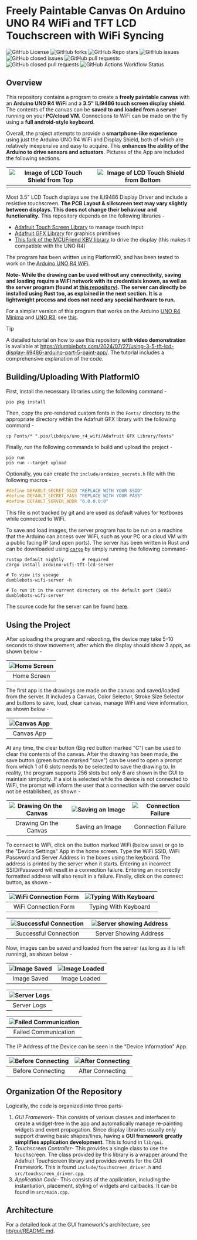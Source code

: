 # Freely Paintable Canvas On Arduino UNO R4 WiFi and TFT LCD Touchscreen with WiFi Syncing

![GitHub License](https://img.shields.io/github/license/Aditya-A-garwal/Arduino-WiFi-TFT-LCD-Canvas-App)
![GitHub forks](https://img.shields.io/github/forks/Aditya-A-garwal/Arduino-WiFi-TFT-LCD-Canvas-App?style=flat-square&color=blue)
![GitHub Repo stars](https://img.shields.io/github/stars/Aditya-A-garwal/Arduino-WiFi-TFT-LCD-Canvas-App?style=flat-square&color=blue)
![GitHub issues](https://img.shields.io/github/issues-raw/Aditya-A-garwal/Arduino-WiFi-TFT-LCD-Canvas-App?style=flat-square&color=indianred)
![GitHub closed issues](https://img.shields.io/github/issues-closed-raw/Aditya-A-garwal/Arduino-WiFi-TFT-LCD-Canvas-App?style=flat-square)
![GitHub pull requests](https://img.shields.io/github/issues-pr/Aditya-A-garwal/Arduino-WiFi-TFT-LCD-Canvas-App?style=flat-square&color=indianred)
![GitHub closed pull requests](https://img.shields.io/github/issues-pr-closed/Aditya-A-garwal/Arduino-WiFi-TFT-LCD-Canvas-App?style=flat-square)
![GitHub Actions Workflow Status](https://img.shields.io/github/actions/workflow/status/Aditya-A-garwal/Arduino-WiFi-TFT-LCD-Canvas-App/build.yml?style=flat-square)

## Overview

This repository contains a program to create a **freely paintable canvas** with an **Arduino UNO R4 WiFi** and a **3.5" ILI9486 touch screen display shield**. The contents of the canvas can be **saved to and loaded from a server** running on your **PC/cloud VM**. Connections to WiFi can be made on the fly using a **full android-style keyboard**.

Overall, the project attempts to provide a **smartphone-like experience** using just the Arduino UNO R4 WiFi and Display Shield, both of which are relatively inexpensive and easy to acquire. This **enhances the ability of the Arduino to drive sensors and actuators**. Pictures of the App are included the following sections.
<!--! ADD LINK TO YOUTUBE VIDEO -->

|![Image of LCD Touch Shield from Top](readme-images/LCD_top.png)|![Image of LCD Touch Shield from Bottom](readme-images/LCD_bottom.png)|
|:-:|:-:|
|||

Most 3.5" LCD Touch displays use the ILI9486 Display Driver and include a resistive touchscreen. **The PCB Layout & silkscreen text may vary slightly between displays. This does not change their behaviour and functionality.** This repository depends on the following libraries -

- [Adafruit Touch Screen Library](https://github.com/adafruit/Adafruit_TouchScreen) to manage touch input
- [Adafruit GFX Library](https://github.com/adafruit/Adafruit-GFX-Library/tree/master) for graphics primitives
- [This fork of the MCUFriend KBV library](https://github.com/slviajero/MCUFRIEND_kbv) to drive the display (this makes it compatible with the UNO R4)

The program has been written using PlatformIO, and has been tested to work on the [Arduino UNO R4 WiFi](https://docs.arduino.cc/hardware/uno-r4-wifi/).

**Note- While the drawing can be used without any connectivity, saving and loading require a WiFi network with its credentials known, as well as the server program (found at [this repository](https://github.com/Aditya-A-garwal/Arduino-WiFi-TFT-LCD-Canvas-Server)). The server can directly be installed using Rust too, as explained in the next section. It is a lightweight process and does not need any special hardware to run.**

For a simpler version of this program that works on the Arduino [UNO R4 Minima](https://docs.arduino.cc/hardware/uno-r4-minima/) and [UNO R3](https://docs.arduino.cc/hardware/uno-rev3/), see [this](https://github.com/Aditya-A-garwal/Arduino-TFT-LCD-3-5-Canvas-Paint).

> [!TIP]
> A detailed tutorial on how to use this repository **with video demonstration** is available at https://dumblebots.com/2024/07/27/using-3-5-tft-lcd-display-ili9486-arduino-part-5-paint-app/. The tutorial includes a comprehensive explanation of the code.

## Building/Uploading With PlatformIO

First, install the necessary libraries using the following command -

```shell
pio pkg install
```

Then, copy the pre-rendered custom fonts in the `Fonts/` directory to the appropriate directory within the Adafruit GFX library with the following command -

```shell
cp Fonts/* ".pio/libdeps/uno_r4_wifi/Adafruit GFX Library/Fonts"
```

Finally, run the following commands to build and upload the project -

```shell
pio run
pio run --target upload
```

Optionally, you can create the `include/arduino_secrets.h` file with the following macros -

```cpp
#define DEFAULT_SECRET_SSID "REPLACE WITH YOUR SSID"
#define DEFAULT_SECRET_PASS "REPLACE WITH YOUR PASS"
#define DEFAULT_SERVER_ADDR "0.0.0.0:0"
```

This file is not tracked by git and are used as default values for textboxes while connected to WiFi.

To save and load images, the server program has to be run on a machine that the Arduino can access over WiFi, such as your PC or a cloud VM with a public facing IP (and open ports). The server has been written in Rust and can be downloaded using [`cargo`](https://crates.io/) by simply running the following command-

```shell
rustup default nightly       # required
cargo install arduino-wifi-tft-lcd-server

# To view its useage
dumblebots-wifi-server -h

# To run it in the current directory on the default port (5005)
dumblebots-wifi-server
```

The source code for the server can be found [here](https://github.com/Aditya-A-garwal/Arduino-WiFi-TFT-LCD-Canvas-Server).

## Using the Project

After uploading the program and rebooting, the device may take 5-10 seconds to show movement, after which the display should show 3 apps, as shown below -

<div align="center">

|![Home Screen](/readme-images/1.jpg)|
|:-:|
|Home Screen|

</div>

The first app is the drawings are made on the canvas and saved/loaded from the server. It includes a Canvas, Color Selector, Stroke Size Selector and buttons to save, load, clear canvas, manage WiFi and view information, as shown below -

<div align="center">

|![Canvas App](/readme-images/2.jpg)|
|:-:|
|Canvas App|

</div>

At any time, the clear button (Big red button marked "C") can be used to clear the contents of the canvas. After the drawing has been made, the save button (green button marked "save") can be used to open a prompt from which 1 of 6 slots needs to be selected to save the drawing to. In reality, the program supports 256 slots but only 6 are shown in the GUI to maintain simplicity. If a slot is selected while the device is not connected to WiFi, the prompt will inform the user that a connection with the server could not be established, as shown -

<div align="center">
<table>
        <thead>
            <tr>
                <th width="31%"><img src="readme-images/3.jpg" alt="Drawing On the Canvas"></th>
                <th width="31%"><img src="readme-images/4.gif" alt="Saving an Image"></th>
                <th width="31%"><img src="readme-images/5.jpg" alt="Connection Failure"></th>
            </tr>
        </thead>
        <tbody>
            <tr>
                <td align="center">Drawing On the Canvas</td>
                <td align="center">Saving an Image</td>
                <td align="center">Connection Failure</td>
            </tr>
        </tbody>
    </table>
</div>

To connect to WiFi, click on the button marked WiFi (below save) or go to the "Device Settings" App in the home screen. Type the WiFi SSID, WiFi Password and Server Address in the boxes using the keyboard. The address is printed by the server when it starts. Entering an incorrect SSID/Password will result in a connection failure. Entering an incorrectly formatted address will also result in a failure. Finally, click on the connect button, as shown -

<div align="center" style="">
    <table>
        <thead>
            <tr>
                <th width="50%" ><img src="readme-images/6.jpg" alt="WiFi Connection Form"></th>
                <th width="50%" ><img src="readme-images/7.gif" alt="Typing With Keyboard"></th>
            </tr>
        </thead>
        <tbody>
            <tr>
                <td align="center">WiFi Connection Form</td>
                <td align="center">Typing With Keyboard</td>
            </tr>
        </tbody>
    </table>
    <table>
        <thead>
            <tr>
                <th width="50%" ><img src="readme-images/8.jpg" alt="Successful Connection"></th>
                <th width="50%" ><img src="readme-images/9.png" alt="Server showing Address"></th>
            </tr>
        </thead>
        <tbody>
            <tr>
                <td align="center">Successful Connection</td>
                <td align="center">Server Showing Address</td>
            </tr>
        </tbody>
    </table>
</div>

Now, images can be saved and loaded from the server (as long as it is left running), as shown below -

<div align="center">

|![Image Saved](/readme-images/10.jpg)|![Image Loaded](/readme-images/11.jpg)|
|:-:|:-:|
|Image Saved|Image Loaded|

|![Server Logs](/readme-images/12.png)|
|:-:|
|Server Logs|

|![Failed Communication](/readme-images/13.jpg)|
|:-:|
|Failed Communication|

</div>

The IP Address of the Device can be seen in the "Device Information" App.

<div align="center">

|![Before Connecting](/readme-images/14.jpg)|![After Connecting](/readme-images/15.jpg)|
|:-:|:-:|
|Before Connecting|After Connecting|

</div>

## Organization Of the Repository

Logically, the code is organized into three parts-

1. *GUI Framework*- This consists of various classes and interfaces to create a widget-tree in the app and automatically manage re-painting widgets and event propagation. Since display libraries usually only support drawing basic shapes/lines, having a **GUI framework greatly simplifies application development**. This is found in `lib/gui`.
2. *Touchscreen Controller*- This provides a single class to use the touchscreen. The class provided by this library is a wrapper around the Adafruit Touchscreen library and provides events for the GUI Framework. This is found `include/touchscreen_driver.h` and `src/touchscreen_driver.cpp`.
3. *Application Code*- This consists of the application, including the instantiation, placement, styling of widgets and callbacks. It can be found in `src/main.cpp`.


## Architecture

For a detailed look at the GUI framework's architecture, see [lib/gui/README.md](/lib/gui/README.md).
